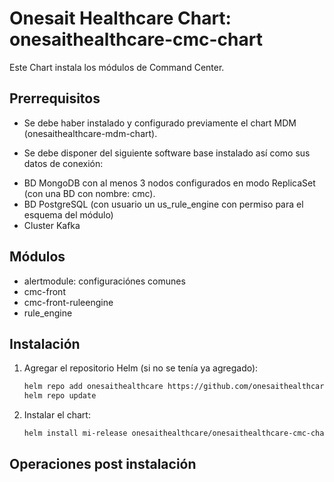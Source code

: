 # Onesait Healthcare Chart: onesaithealthcare-cmc-chart

Este Chart instala los módulos de Command Center.

## Prerrequisitos

- Se debe haber instalado y configurado previamente el chart MDM (onesaithealthcare-mdm-chart).  

- Se debe disponer del siguiente software base instalado así como sus datos de conexión:
* BD MongoDB con al menos 3 nodos configurados en modo ReplicaSet (con una BD con nombre: cmc).
* BD PostgreSQL (con usuario un us_rule_engine con permiso para el esquema del módulo)
* Cluster Kafka
  
## Módulos

- alertmodule: configuraciónes comunes
- cmc-front
- cmc-front-ruleengine
- rule_engine

## Instalación

1. Agregar el repositorio Helm (si no se tenía ya agregado):
   ```sh
   helm repo add onesaithealthcare https://github.com/onesaithealthcare/onesaithealthcare-charts
   helm repo update
   ```

2. Instalar el chart:
   ```sh
   helm install mi-release onesaithealthcare/onesaithealthcare-cmc-chart --namespace oh-modules
   ```

## Operaciones post instalación



